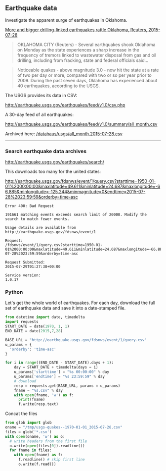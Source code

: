 ## Earthquake data

Investigate the apparent surge of earthquakes in Oklahoma.


[More and bigger drilling-linked earthquakes rattle Oklahoma, Reuters, 2015-07-28](https://news.yahoo.com/more-bigger-drilling-linked-earthquakes-rattle-oklahoma-073805543.html) 

> OKLAHOMA CITY (Reuters) - Several earthquakes shook Oklahoma on Monday as the state experiences a sharp increase in the frequency of tremors linked to wastewater disposal from gas and oil drilling, including from fracking, state and federal officials said...

> Noticeable quakes - above magnitude 3.0 - now hit the state at a rate of two per day or more, compared with two or so per year prior to 2009. During the past seven days, Oklahoma has experienced about 40 earthquakes, according to the USGS.


The USGS provides its data in CSV:

http://earthquake.usgs.gov/earthquakes/feed/v1.0/csv.php

A 30-day feed of all earthquakes:

http://earthquake.usgs.gov/earthquakes/feed/v1.0/summary/all_month.csv

Archived here: [/datahaus/usgs/all_month.2015-07-28.csv](TK)

-------------

### Search earthquake data archives

http://earthquake.usgs.gov/earthquakes/search/

This downloads too many for the united states:

http://earthquake.usgs.gov/fdsnws/event/1/query.csv?starttime=1950-01-01%2000:00:00&maxlatitude=49.611&minlatitude=24.687&maxlongitude=-66.885&minlongitude=-125.244&minmagnitude=0&endtime=2015-07-28%2023:59:59&orderby=time-asc

    Error 400: Bad Request

    191661 matching events exceeds search limit of 20000. Modify the search to match fewer events.

    Usage details are available from http://earthquake.usgs.gov/fdsnws/event/1

    Request:
    /fdsnws/event/1/query.csv?starttime=1950-01-01%2000:00:00&maxlatitude=49.611&minlatitude=24.687&maxlongitude=-66.885&minlongitude=-125.244&minmagnitude=0&endtime=2015-07-28%2023:59:59&orderby=time-asc

    Request Submitted:
    2015-07-29T01:27:38+00:00

    Service version:
    1.0.17


### Python

Let's get the whole world of earthquakes. For each day, download the full set of earthquake data and save it into a date-stamped file.

~~~py
from datetime import date, timedelta
import requests
START_DATE = date(1970, 1, 1)
END_DATE = date(2015,7,28)

BASE_URL = "http://earthquake.usgs.gov/fdsnws/event/1/query.csv"
u_params = {
  'orderby': 'time-asc'
} 

for i in range((END_DATE - START_DATE).days + 1):
    day = START_DATE + timedelta(days = i)
    u_params['starttime'] = "%s 00:00:00" % day
    u_params['endtime'] = "%s 23:59:59" % day
    # download
    resp = requests.get(BASE_URL, params = u_params)
    fname = "%s.csv" % day
    with open(fname, 'w') as f:
      print(fname)
      f.write(resp.text)
~~~


Concat the files

~~~py
from glob import glob
oname = "/tmp/usgs-quakes--1970-01-01_2015-07-28.csv"
files = glob('*.csv')
with open(oname, 'w') as o:
  # write headers from the first file
  o.write(open(files[0]).readline())
  for fname in files:
    with open(fname) as f:
      f.readline() # skip first line
      o.write(f.read())  
~~~
